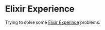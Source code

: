 # Elixir Experience

Trying to solve some [Elixir Experince](http://elixirexperience.com/) problems.
